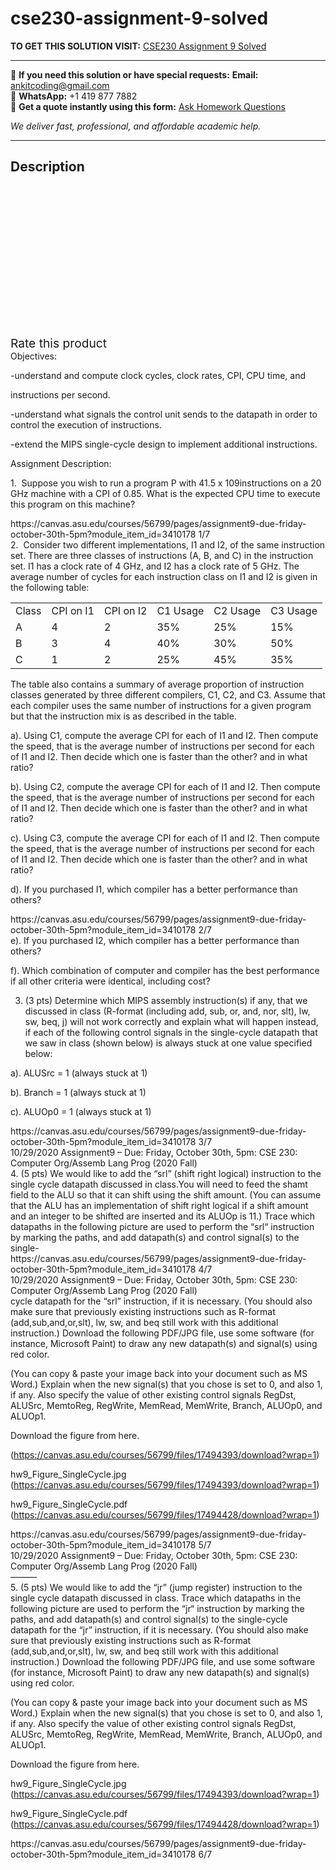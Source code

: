 # cse230-assignment-9-solved
**TO GET THIS SOLUTION VISIT:** [CSE230 Assignment 9 Solved](https://www.ankitcodinghub.com/product/cse230-assignment-9-solved/)


---

📩 **If you need this solution or have special requests:** **Email:** ankitcoding@gmail.com  
📱 **WhatsApp:** +1 419 877 7882  
📄 **Get a quote instantly using this form:** [Ask Homework Questions](https://www.ankitcodinghub.com/services/ask-homework-questions/)

*We deliver fast, professional, and affordable academic help.*

---

<h2>Description</h2>



<div class="kk-star-ratings kksr-auto kksr-align-center kksr-valign-top" data-payload="{&quot;align&quot;:&quot;center&quot;,&quot;id&quot;:&quot;96154&quot;,&quot;slug&quot;:&quot;default&quot;,&quot;valign&quot;:&quot;top&quot;,&quot;ignore&quot;:&quot;&quot;,&quot;reference&quot;:&quot;auto&quot;,&quot;class&quot;:&quot;&quot;,&quot;count&quot;:&quot;0&quot;,&quot;legendonly&quot;:&quot;&quot;,&quot;readonly&quot;:&quot;&quot;,&quot;score&quot;:&quot;0&quot;,&quot;starsonly&quot;:&quot;&quot;,&quot;best&quot;:&quot;5&quot;,&quot;gap&quot;:&quot;4&quot;,&quot;greet&quot;:&quot;Rate this product&quot;,&quot;legend&quot;:&quot;0\/5 - (0 votes)&quot;,&quot;size&quot;:&quot;24&quot;,&quot;title&quot;:&quot;CSE230 Assignment 9 Solved&quot;,&quot;width&quot;:&quot;0&quot;,&quot;_legend&quot;:&quot;{score}\/{best} - ({count} {votes})&quot;,&quot;font_factor&quot;:&quot;1.25&quot;}">

<div class="kksr-stars">

<div class="kksr-stars-inactive">
            <div class="kksr-star" data-star="1" style="padding-right: 4px">


<div class="kksr-icon" style="width: 24px; height: 24px;"></div>
        </div>
            <div class="kksr-star" data-star="2" style="padding-right: 4px">


<div class="kksr-icon" style="width: 24px; height: 24px;"></div>
        </div>
            <div class="kksr-star" data-star="3" style="padding-right: 4px">


<div class="kksr-icon" style="width: 24px; height: 24px;"></div>
        </div>
            <div class="kksr-star" data-star="4" style="padding-right: 4px">


<div class="kksr-icon" style="width: 24px; height: 24px;"></div>
        </div>
            <div class="kksr-star" data-star="5" style="padding-right: 4px">


<div class="kksr-icon" style="width: 24px; height: 24px;"></div>
        </div>
    </div>

<div class="kksr-stars-active" style="width: 0px;">
            <div class="kksr-star" style="padding-right: 4px">


<div class="kksr-icon" style="width: 24px; height: 24px;"></div>
        </div>
            <div class="kksr-star" style="padding-right: 4px">


<div class="kksr-icon" style="width: 24px; height: 24px;"></div>
        </div>
            <div class="kksr-star" style="padding-right: 4px">


<div class="kksr-icon" style="width: 24px; height: 24px;"></div>
        </div>
            <div class="kksr-star" style="padding-right: 4px">


<div class="kksr-icon" style="width: 24px; height: 24px;"></div>
        </div>
            <div class="kksr-star" style="padding-right: 4px">


<div class="kksr-icon" style="width: 24px; height: 24px;"></div>
        </div>
    </div>
</div>


<div class="kksr-legend" style="font-size: 19.2px;">
            <span class="kksr-muted">Rate this product</span>
    </div>
    </div>
<div class="page" title="Page 1">
<div class="section">
<div class="layoutArea">
<div class="column">
Objectives:

-understand and compute clock cycles, clock rates, CPI, CPU time, and

</div>
</div>
<div class="section">
<div class="layoutArea">
<div class="column">
instructions per second.

-understand what signals the control unit sends to the datapath in order to control the execution of instructions.

-extend the MIPS single-cycle design to implement additional instructions.

Assignment Description:

1.&nbsp; Suppose you wish to run a program P with 41.5 x 109instructions on a 20 GHz machine with a CPI of 0.85. What is the expected CPU time to execute this program on this machine?

</div>
</div>
</div>
<div class="layoutArea">
<div class="column">
https://canvas.asu.edu/courses/56799/pages/assignment9-due-friday-october-30th-5pm?module_item_id=3410178 1/7

</div>
</div>
</div>
</div>
<div class="page" title="Page 2">
<div class="section">
<div class="section">
<div class="layoutArea">
<div class="column">
2.&nbsp; Consider two different implementations, I1 and I2, of the same instruction set. There are three classes of instructions (A, B, and C) in the instruction set. I1 has a clock rate of 4 GHz, and I2 has a clock rate of 5 GHz. The average number of cycles for each instruction class on I1 and I2 is given in the following table:

</div>
</div>
<table>
<tbody>
<tr>
<td>
<div class="layoutArea">
<div class="column">
Class

</div>
</div>
</td>
<td>
<div class="layoutArea">
<div class="column">
CPI on I1

</div>
</div>
</td>
<td>
<div class="layoutArea">
<div class="column">
CPI on I2

</div>
</div>
</td>
<td>
<div class="layoutArea">
<div class="column">
C1 Usage

</div>
</div>
</td>
<td>
<div class="layoutArea">
<div class="column">
C2 Usage

</div>
</div>
</td>
<td>
<div class="layoutArea">
<div class="column">
C3 Usage

</div>
</div>
</td>
</tr>
<tr>
<td>
<div class="layoutArea">
<div class="column">
A

</div>
</div>
</td>
<td>
<div class="layoutArea">
<div class="column">
4

</div>
</div>
</td>
<td>
<div class="layoutArea">
<div class="column">
2

</div>
</div>
</td>
<td>
<div class="layoutArea">
<div class="column">
35%

</div>
</div>
</td>
<td>
<div class="layoutArea">
<div class="column">
25%

</div>
</div>
</td>
<td>
<div class="layoutArea">
<div class="column">
15%

</div>
</div>
</td>
</tr>
<tr>
<td>
<div class="layoutArea">
<div class="column">
B

</div>
</div>
</td>
<td>
<div class="layoutArea">
<div class="column">
3

</div>
</div>
</td>
<td>
<div class="layoutArea">
<div class="column">
4

</div>
</div>
</td>
<td>
<div class="layoutArea">
<div class="column">
40%

</div>
</div>
</td>
<td>
<div class="layoutArea">
<div class="column">
30%

</div>
</div>
</td>
<td>
<div class="layoutArea">
<div class="column">
50%

</div>
</div>
</td>
</tr>
<tr>
<td>
<div class="layoutArea">
<div class="column">
C

</div>
</div>
</td>
<td>
<div class="layoutArea">
<div class="column">
1

</div>
</div>
</td>
<td>
<div class="layoutArea">
<div class="column">
2

</div>
</div>
</td>
<td>
<div class="layoutArea">
<div class="column">
25%

</div>
</div>
</td>
<td>
<div class="layoutArea">
<div class="column">
45%

</div>
</div>
</td>
<td>
<div class="layoutArea">
<div class="column">
35%

</div>
</div>
</td>
</tr>
</tbody>
</table>
<div class="layoutArea">
<div class="column">
The table also contains a summary of average proportion of instruction classes generated by three different compilers, C1, C2, and C3. Assume that each compiler uses the same number of instructions for a given program but that the instruction mix is as described in the table.

a). Using C1, compute the average CPI for each of I1 and I2. Then compute the speed, that is the average number of instructions per second for each of I1 and I2. Then decide which one is faster than the other? and in what ratio?

b). Using C2, compute the average CPI for each of I1 and I2. Then compute the speed, that is the average number of instructions per second for each of I1 and I2. Then decide which one is faster than the other? and in what ratio?

c). Using C3, compute the average CPI for each of I1 and I2. Then compute the speed, that is the average number of instructions per second for each of I1 and I2. Then decide which one is faster than the other? and in what ratio?

d). If you purchased I1, which compiler has a better performance than others?

</div>
</div>
</div>
<div class="layoutArea">
<div class="column">
https://canvas.asu.edu/courses/56799/pages/assignment9-due-friday-october-30th-5pm?module_item_id=3410178 2/7

</div>
</div>
</div>
</div>
<div class="page" title="Page 3">
<div class="section">
<div class="section">
<div class="layoutArea">
<div class="column">
e). If you purchased I2, which compiler has a better performance than others?

f). Which combination of computer and compiler has the best performance if all other criteria were identical, including cost?

3. (3 pts) Determine which MIPS assembly instruction(s) if any, that we discussed in class (R-format (including add, sub, or, and, nor, slt), lw, sw, beq, j) will not work correctly and explain what will happen instead, if each of the following control signals in the single-cycle datapath that we saw in class (shown below) is always stuck at one value specified below:

a). ALUSrc = 1 (always stuck at 1)

b). Branch = 1 (always stuck at 1)

c). ALUOp0 = 1 (always stuck at 1)

</div>
</div>
</div>
<div class="layoutArea">
<div class="column">
https://canvas.asu.edu/courses/56799/pages/assignment9-due-friday-october-30th-5pm?module_item_id=3410178 3/7

</div>
</div>
</div>
</div>
<div class="page" title="Page 4">
<div class="section">
<div class="layoutArea">
<div class="column">
10/29/2020 Assignment9 – Due: Friday, October 30th, 5pm: CSE 230: Computer Org/Assemb Lang Prog (2020 Fall)

</div>
</div>
<div class="section">
<div class="layoutArea">
<div class="column">
4. (5 pts) We would like to add the “srl” (shift right logical) instruction to the single cycle datapath discussed in class.You will need to feed the shamt field to the ALU so that it can shift using the shift amount. (You can assume that the ALU has an implementation of shift right logical if a shift amount and an integer to be shifted are inserted and its ALUOp is 11.) Trace which datapaths in the following picture are used to perform the “srl“ instruction by marking the paths, and add datapath(s) and control signal(s) to the single-

</div>
</div>
</div>
<div class="layoutArea">
<div class="column">
https://canvas.asu.edu/courses/56799/pages/assignment9-due-friday-october-30th-5pm?module_item_id=3410178 4/7

</div>
</div>
</div>
</div>
<div class="page" title="Page 5">
<div class="section">
<div class="layoutArea">
<div class="column">
10/29/2020 Assignment9 – Due: Friday, October 30th, 5pm: CSE 230: Computer Org/Assemb Lang Prog (2020 Fall)

</div>
</div>
<div class="section">
<div class="layoutArea">
<div class="column">
cycle datapath for the “srl” instruction, if it is necessary. (You should also make sure that previously existing instructions such as R-format (add,sub,and,or,slt), lw, sw, and beq still work with this additional instruction.) Download the following PDF/JPG file, use some software (for instance, Microsoft Paint) to draw any new datapath(s) and signal(s) using red color.

(You can copy &amp; paste your image back into your document such as MS Word.) Explain when the new signal(s) that you chose is set to 0, and also 1, if any. Also specify the value of other existing control signals RegDst, ALUSrc, MemtoReg, RegWrite, MemRead, MemWrite, Branch, ALUOp0, and ALUOp1.

Download the figure from here.

(https://canvas.asu.edu/courses/56799/files/17494393/download?wrap=1)

hw9_Figure_SingleCycle.jpg (https://canvas.asu.edu/courses/56799/files/17494393/download?wrap=1)

hw9_Figure_SingleCycle.pdf (https://canvas.asu.edu/courses/56799/files/17494428/download?wrap=1)

</div>
</div>
</div>
<div class="layoutArea">
<div class="column">
https://canvas.asu.edu/courses/56799/pages/assignment9-due-friday-october-30th-5pm?module_item_id=3410178 5/7

</div>
</div>
</div>
</div>
<div class="page" title="Page 6">
<div class="section">
<div class="layoutArea">
<div class="column">
10/29/2020 Assignment9 – Due: Friday, October 30th, 5pm: CSE 230: Computer Org/Assemb Lang Prog (2020 Fall)

</div>
</div>
<div class="section">
<div class="layoutArea">
<div class="column">
———

</div>
</div>
<div class="layoutArea">
<div class="column">
5. (5 pts) We would like to add the “jr” (jump register) instruction to the single cycle datapath discussed in class. Trace which datapaths in the following picture are used to perform the “jr“ instruction by marking the paths, and add datapath(s) and control signal(s) to the single-cycle datapath for the “jr” instruction, if it is necessary. (You should also make sure that previously existing instructions such as R-format (add,sub,and,or,slt), lw, sw, and beq still work with this additional instruction.) Download the following PDF/JPG file, and use some software (for instance, Microsoft Paint) to draw any new datapath(s) and signal(s) using red color.

(You can copy &amp; paste your image back into your document such as MS Word.) Explain when the new signal(s) that you chose is set to 0, and also 1, if any. Also specify the value of other existing control signals RegDst, ALUSrc, MemtoReg, RegWrite, MemRead, MemWrite, Branch, ALUOp0, and ALUOp1.

Download the figure from here.

hw9_Figure_SingleCycle.jpg (https://canvas.asu.edu/courses/56799/files/17494393/download?wrap=1)

hw9_Figure_SingleCycle.pdf (https://canvas.asu.edu/courses/56799/files/17494428/download?wrap=1)

</div>
</div>
</div>
<div class="layoutArea">
<div class="column">
https://canvas.asu.edu/courses/56799/pages/assignment9-due-friday-october-30th-5pm?module_item_id=3410178 6/7

</div>
</div>
</div>
</div>
<div class="page" title="Page 7">
<div class="section">
<div class="layoutArea">
<div class="column">
&nbsp;

</div>
</div>
<div class="section"></div>
</div>
</div>
